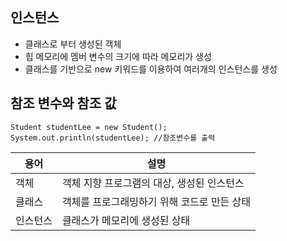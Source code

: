 ## 인스턴스
 - 클래스로 부터 생성된 객체
 - 힙 메모리에 멤버 변수의 크기에 따라 메모리가 생성
 - 클래스를 기반으로 new 키워드를 이용하여 여러개의 인스턴스를 생성
 
## 참조 변수와 참조 값
```
Student studentLee = new Student();
System.out.println(studentLee); //참조변수를 출력
```
|용어|설명|
|------|---|
|객체|객체 지향 프로그램의 대상, 생성된 인스턴스|
|클래스|객체를 프로그래밍하기 위해 코드로 만든 상태|
|인스턴스|클래스가 메모리에 생성된 상태|
